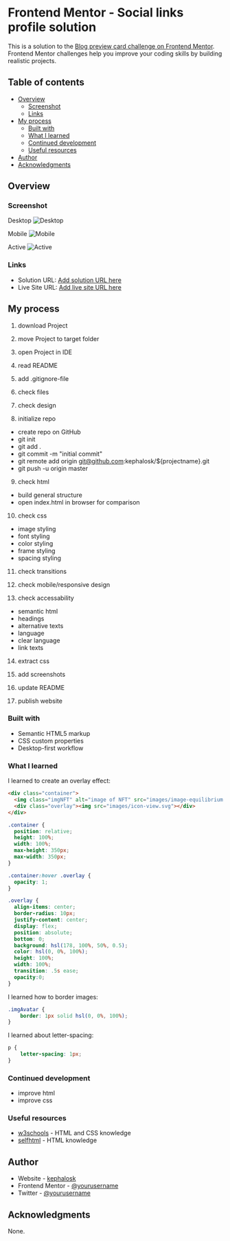 # Frontend Mentor - Social links profile solution

This is a solution to the [Blog preview card challenge on Frontend Mentor](https://www.frontendmentor.io/challenges/blog-preview-card-ckPaj01IcS/hub). Frontend Mentor challenges help you improve your coding skills by building realistic projects. 

## Table of contents

- [Overview](#overview)
  - [Screenshot](#screenshot)
  - [Links](#links)
- [My process](#my-process)
  - [Built with](#built-with)
  - [What I learned](#what-i-learned)
  - [Continued development](#continued-development)
  - [Useful resources](#useful-resources)
- [Author](#author)
- [Acknowledgments](#acknowledgments)


## Overview

### Screenshot

Desktop
![Desktop](./screenshots/screenshot_desktop.png)

Mobile
![Mobile](./screenshots/screenshot_mobile.png)

Active
![Active](./screenshots/screenshot_active.png)

### Links

- Solution URL: [Add solution URL here](https://github.com/kephalosk/nft-preview-card-component-main)
- Live Site URL: [Add live site URL here](https://kephalosk.github.io/nft-preview-card-component-main/)

## My process

1. download Project


2. move Project to target folder


3. open Project in IDE


4. read README


5. add .gitignore-file


6. check files


7. check design


8. initialize repo
* create repo on GitHub
* git init
* git add .
* git commit -m "initial commit"
* git remote add origin git@github.com:kephalosk/${projectname}.git
* git push -u origin master

9. check html
* build general structure
* open index.html in browser for comparison

10. check css
* image styling
* font styling
* color styling
* frame styling
* spacing styling

11. check transitions


12. check mobile/responsive design


13. check accessability
* semantic html
* headings
* alternative texts
* language
* clear language
* link texts

14. extract css


15. add screenshots


16. update README


17. publish website

### Built with

- Semantic HTML5 markup
- CSS custom properties
- Desktop-first workflow

### What I learned

I learned to create an overlay effect:
```html
<div class="container">
  <img class="imgNFT" alt="image of NFT" src="images/image-equilibrium.jpg">
  <div class="overlay"><img src="images/icon-view.svg"></div>
</div>
```

```css
.container {
  position: relative;
  height: 100%;
  width: 100%;
  max-height: 350px;
  max-width: 350px;
}

.container:hover .overlay {
  opacity: 1;
}

.overlay {
  align-items: center;
  border-radius: 10px;
  justify-content: center;
  display: flex;
  position: absolute;
  bottom: 0;
  background: hsl(178, 100%, 50%, 0.5);
  color: hsl(0, 0%, 100%);
  height: 100%;
  width: 100%;
  transition: .5s ease;
  opacity:0;
}
```

I learned how to border images:
```css
.imgAvatar {
    border: 1px solid hsl(0, 0%, 100%);
}
```

I learned about letter-spacing:
```css
p {
    letter-spacing: 1px;
}
```

### Continued development

* improve html
* improve css

### Useful resources

- [w3schools](https://www.w3schools.com/) - HTML and CSS knowledge
- [selfhtml](https://wiki.selfhtml.org/wiki/HTML) - HTML knowledge

## Author

- Website - [kephalosk](https://easywebpath.com)
- Frontend Mentor - [@yourusername](https://www.frontendmentor.io/profile/yourusername)
- Twitter - [@yourusername](https://www.twitter.com/yourusername)

## Acknowledgments

None.